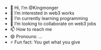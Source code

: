 - 👋 Hi, I’m @Kingmonger
- 👀 I’m interested in web3 works
- 🌱 I’m currently learning programming 
- 💞️ I’m looking to collaborate on web3 jobs
- 📫 How to reach me 
- 😄 Pronouns: ...
- ⚡ Fun fact: You get what you give

<!---
Kingmonger/Kingmonger is a ✨ special ✨ repository because its `README.md` (this file) appears on your GitHub profile.
You can click the Preview link to take a look at your changes.
--->

